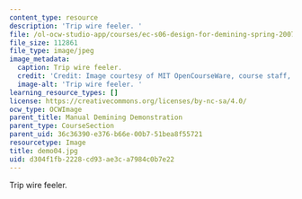 ```yaml
---
content_type: resource
description: 'Trip wire feeler. '
file: /ol-ocw-studio-app/courses/ec-s06-design-for-demining-spring-2007/d304f1fb2228cd93ae3ca7984c0b7e22_demo04.jpg
file_size: 112861
file_type: image/jpeg
image_metadata:
  caption: Trip wire feeler.
  credit: 'Credit: Image courtesy of MIT OpenCourseWare, course staff, and students.'
  image-alt: 'Trip wire feeler. '
learning_resource_types: []
license: https://creativecommons.org/licenses/by-nc-sa/4.0/
ocw_type: OCWImage
parent_title: Manual Demining Demonstration
parent_type: CourseSection
parent_uid: 36c36390-e376-b66e-00b7-51bea8f55721
resourcetype: Image
title: demo04.jpg
uid: d304f1fb-2228-cd93-ae3c-a7984c0b7e22
---
```

Trip wire feeler. 